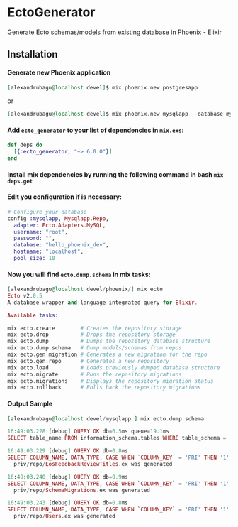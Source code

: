 # EctoGenerator
Generate Ecto schemas/models from existing database in Phoenix - Elixir

## Installation 
#### Generate new Phoenix application
```elixir
[alexandrubagu@localhost devel]$ mix phoenix.new postgresapp
```
or

```elixir
[alexandrubagu@localhost devel]$ mix phoenix.new mysqlapp --database mysql
```

#### Add `ecto_generator` to your list of dependencies in `mix.exs`:
```elixir
def deps do
  [{:ecto_generator, "~> 6.0.0"}]
end
```

#### Install mix dependencies by running the following command in bash `mix deps.get`
#### Edit you configuration if is necessary:
```elixir
# Configure your database
config :mysqlapp, Mysqlapp.Repo,
  adapter: Ecto.Adapters.MySQL,
  username: "root",
  password: "",
  database: "hello_phoenix_dev",
  hostname: "localhost",
  pool_size: 10
```

#### Now you will find `ecto.dump.schema` in mix tasks:
```elixir
[alexandrubagu@localhost devel/phoenix/] mix ecto
Ecto v2.0.5
A database wrapper and language integrated query for Elixir.

Available tasks:

mix ecto.create        # Creates the repository storage
mix ecto.drop          # Drops the repository storage
mix ecto.dump          # Dumps the repository database structure
mix ecto.dump.schema   # Dump models/schemas from repos
mix ecto.gen.migration # Generates a new migration for the repo
mix ecto.gen.repo      # Generates a new repository
mix ecto.load          # Loads previously dumped database structure
mix ecto.migrate       # Runs the repository migrations
mix ecto.migrations    # Displays the repository migration status
mix ecto.rollback      # Rolls back the repository migrations
```


#### Output Sample
```elixir
[alexandrubagu@localhost devel/mysqlapp ] mix ecto.dump.schema

16:49:03.228 [debug] QUERY OK db=0.5ms queue=19.1ms
SELECT table_name FROM information_schema.tables WHERE table_schema = 'hello_phoenix_dev' []

16:49:03.229 [debug] QUERY OK db=0.8ms
SELECT COLUMN_NAME, DATA_TYPE, CASE WHEN `COLUMN_KEY` = 'PRI' THEN '1' ELSE NULL END AS primary_key FROM information_schema.columns WHERE table_name= 'eos_feedback_review_titles' and table_schema='hello_phoenix_dev' []
  priv/repo/EosFeedbackReviewTitles.ex was generated

16:49:03.240 [debug] QUERY OK db=0.9ms
SELECT COLUMN_NAME, DATA_TYPE, CASE WHEN `COLUMN_KEY` = 'PRI' THEN '1' ELSE NULL END AS primary_key FROM information_schema.columns WHERE table_name= 'schema_migrations' and table_schema='hello_phoenix_dev' []
  priv/repo/SchemaMigrations.ex was generated

16:49:03.243 [debug] QUERY OK db=0.8ms
SELECT COLUMN_NAME, DATA_TYPE, CASE WHEN `COLUMN_KEY` = 'PRI' THEN '1' ELSE NULL END AS primary_key FROM information_schema.columns WHERE table_name= 'users' and table_schema='hello_phoenix_dev' []
  priv/repo/Users.ex was generated
```
